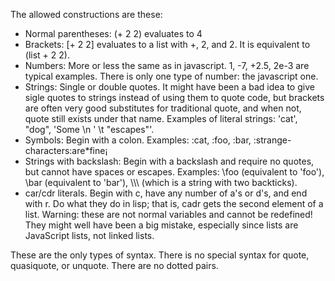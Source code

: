 The allowed constructions are these:
* Normal parentheses: (+ 2 2) evaluates to 4
* Brackets: [+ 2 2] evaluates to a list with +, 2, and 2. It is equivalent to (list + 2 2).
* Numbers: More or less the same as in javascript. 1, -7, +2.5, 2e-3 are typical examples. There is only one type of number: the javascript one.
* Strings: Single or double quotes. It might have been a bad idea to give sigle quotes to strings instead of using them to quote code, but brackets are often very good substitutes for traditional quote, and when not, quote still exists under that name. Examples of literal strings: 'cat', "dog", 'Some \n \' \t \"escapes"'.
* Symbols: Begin with a colon. Examples: :cat, :foo, :bar, :strange-characters:are*fine¡
* Strings with backslash: Begin with a backslash and require no quotes, but cannot have spaces or escapes. Examples: \foo (equivalent to 'foo'), \bar (equivalent to 'bar'), \\\\\\ (which is a string with two backticks).
* car/cdr literals. Begin with c, have any number of a's or d's, and end with r. Do what they do in lisp; that is, cadr gets the second element of a list. Warning: these are not normal variables and cannot be redefined! They might well have been a big mistake, especially since lists are JavaScript lists, not linked lists.

These are the only types of syntax. There is no special syntax for quote, quasiquote, or unquote. There are no dotted pairs.